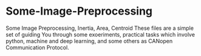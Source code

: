 # Some-Image-Preprocessing
Some Image Preprocessing, Inertia, Area, Centroid
These files are a simple set of guiding You through some exoeriments, practical tasks which involve python, machine and deep learning, and some others as CANopen
Communication Protocol.
